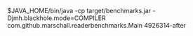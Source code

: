 $JAVA_HOME/bin/java -cp target/benchmarks.jar  -Djmh.blackhole.mode=COMPILER com.github.marschall.readerbenchmarks.Main 4926314-after